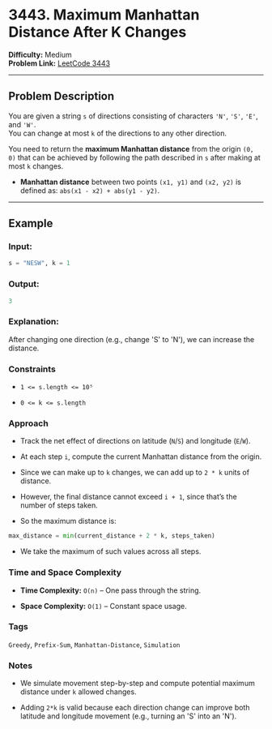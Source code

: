 # 3443. Maximum Manhattan Distance After K Changes

**Difficulty:** Medium  
**Problem Link:** [LeetCode 3443](https://leetcode.com/problems/maximum-manhattan-distance-after-k-changes)

---

## Problem Description

You are given a string `s` of directions consisting of characters `'N'`, `'S'`, `'E'`, and `'W'`.  
You can change at most `k` of the directions to any other direction.

You need to return the **maximum Manhattan distance** from the origin `(0, 0)` that can be achieved by following the path described in `s` after making at most `k` changes.

- **Manhattan distance** between two points `(x1, y1)` and `(x2, y2)` is defined as: `abs(x1 - x2) + abs(y1 - y2)`.

---

## Example

### Input:
```python
s = "NESW", k = 1
```

### Output:
```python
3
```

### Explanation:

After changing one direction (e.g., change 'S' to 'N'), we can increase the distance.

### Constraints
- `1 <= s.length <= 10⁵`

- `0 <= k <= s.length`

### Approach

- Track the net effect of directions on latitude (`N`/`S`) and longitude (`E`/`W`).

- At each step `i`, compute the current Manhattan distance from the origin.

- Since we can make up to `k` changes, we can add up to `2 * k` units of distance.

- However, the final distance cannot exceed `i + 1`, since that’s the number of steps taken.

- So the maximum distance is:

```python
max_distance = min(current_distance + 2 * k, steps_taken)
```

- We take the maximum of such values across all steps.

### Time and Space Complexity

- **Time Complexity:** `O(n)` – One pass through the string.

- **Space Complexity:** `O(1)` – Constant space usage.

### Tags
`Greedy`, `Prefix-Sum`, `Manhattan-Distance`, `Simulation`

### Notes

- We simulate movement step-by-step and compute potential maximum distance under `k` allowed changes.

- Adding `2*k` is valid because each direction change can improve both latitude and longitude movement (e.g., turning an 'S' into an 'N').